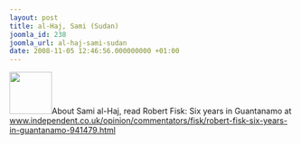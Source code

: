 ```yaml
---
layout: post
title: al-Haj, Sami (Sudan)
joomla_id: 238
joomla_url: al-haj-sami-sudan
date: 2008-11-05 12:46:56.000000000 +01:00
---
```

<img src="http://www.freegaza.org/uploads/passengers/" width="75" />About Sami al-Haj, read Robert Fisk: Six years in Guantanamo at <a href="http://www.independent.co.uk/opinion/commentators/fisk/robert-fisk-six-years-in-guantanamo-941479.html" target="_blank">www.independent.co.uk/opinion/commentators/fisk/robert-fisk-six-years-in-guantanamo-941479.html</a><p><a href=""></a></p>
